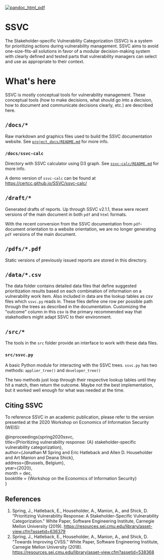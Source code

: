 [![pandoc_html_pdf](https://github.com/CERTCC/SSVC/actions/workflows/pandoc_html_pdf.yaml/badge.svg)](https://github.com/CERTCC/SSVC/actions/workflows/pandoc_html_pdf.yaml)

# SSVC

The Stakeholder-specific Vulnerability Categorization (SSVC) is a system for prioritizing actions during vulnerability management.
SSVC aims to avoid one-size-fits-all solutions in favor of a modular decision-making system with clearly defined and tested parts that vulnerability managers can select and use as appropriate to their context.

# What's here

SSVC is mostly conceptual tools for vulnerability management.
These conceptual tools (how to make decisions, what should go into a decision, how to document and communicate decisions clearly, etc.) are described here.

## `/docs/*`

Raw markdown and graphics files used to build the SSVC documentation website.
See [`project_docs/README.md`](project_docs/README.md) for more info.


### `/docs/ssvc-calc`

Directory with SSVC calculator using D3 graph.
See [`ssvc-calc/README.md`](docs/ssvc-calc/README.md) for more info.

A demo version of `ssvc-calc` can be found at https://certcc.github.io/SSVC/ssvc-calc/


## `/draft/*`

Generated drafts of reports.
Up through SSVC v2.1.1, these were recent versions of the main document in both `pdf` and `html` formats.

With the recent conversion from the SSVC documentation from `pdf`-document orientation to a website orientation,
we are no longer generating `pdf` versions of the main document.

## `/pdfs/*.pdf`

Static versions of previously issued reports are stored in this directory.

## `/data/*.csv`

The data folder contains detailed data files that define suggested prioritization results based on each combination of information on a vulnerability work item.
Also included in data are the lookup tables as csv files which `ssvc.py` reads in.
These files define one row per possible path through the trees as described in the documentation.
Customizing the "outcome" column in this csv is the primary recommended way that stakehodlers might adapt SSVC to their environment.

## `/src/*`

The tools in the `src` folder provide an interface to work with these data files.

### `src/ssvc.py`

A basic Python module for interacting with the SSVC trees. `ssvc.py` has
two methods: `applier_tree()` and `developer_tree()`

The two methods just loop through their respective lookup tables until
they hit a match, then return the outcome. Maybe not the best implementation,
but it worked well enough for what was needed at the time.


## Citing SSVC

To reference SSVC in an academic publication, please refer to the version presented at the 2020 Workshop on Economics of Information Security (WEIS):

@inproceedings{spring2020ssvc,  
  title={Prioritizing vulnerability response: {A} stakeholder-specific vulnerability categorization},  
  author={Jonathan M Spring and Eric Hatleback and Allen D. Householder and Art Manion and Deana Shick},  
  address={Brussels, Belgium},  
  year={2020},  
  month = dec,  
  booktitle = {Workshop on the Economics of Information Security}  
}

## References

1. Spring, J., Hatleback, E., Householder, A., Manion, A., and Shick, D. "Prioritizing Vulnerability Response: A Stakeholder-Specific Vulnerability Categorization." White Paper, Software Engineering Institute, Carnegie Mellon University (2019). https://resources.sei.cmu.edu/library/asset-view.cfm?assetid=636379
2. Spring, J., Hatleback, E., Householder, A., Manion, A., and Shick, D. "Towards Improving CVSS." White Paper, Software Engineering Institute, Carnegie Mellon University (2018). https://resources.sei.cmu.edu/library/asset-view.cfm?assetid=538368
